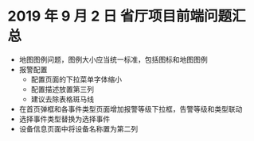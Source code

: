 # 2019 年 9 月 2 日 省厅项目前端问题汇总

- 地图图例问题，图例大小应当统一标准，包括图标和地图图例
- 报警配置
  - 配置页面的下拉菜单字体缩小
  - 配置描述放置第三列
  - 建议去除表格斑马线
- 在首页弹框和各事件类型页面增加报警等级下拉框，告警等级和类型联动
- 选择事件类型替换为选择事件
- 设备信息页面中将设备名称置为第二列
